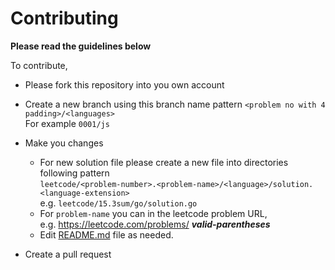 # Contributing

**Please read the guidelines below**

To contribute,

- Please fork this repository into you own account

- Create a new branch using this branch name pattern `<problem no with 4 padding>/<languages>` <br>
  For example `0001/js`
- Make you changes

  - For new solution file please create a new file into directories following pattern <br>`leetcode/<problem-number>.<problem-name>/<language>/solution.<language-extension>` <br>
    e.g. `leetcode/15.3sum/go/solution.go`
  - For `problem-name` you can in the leetcode problem URL, <br>
  e.g. https://leetcode.com/problems/ ***valid-parentheses***
  - Edit [README.md](https://github.com/bytesbanana/leetcode/blob/main/README.md) file as needed.

- Create a pull request
